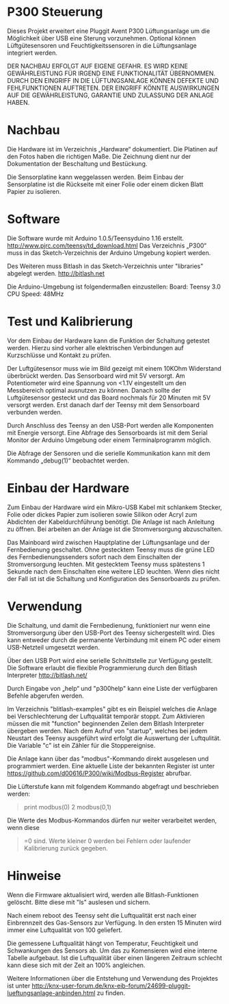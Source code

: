 P300 Steuerung
==============

Dieses Projekt erweitert eine Pluggit Avent P300 Lüftungsanlage um die
Möglichkeit über USB eine Sterung vorzunehmen. Optional können
Lüftgütesensoren und Feuchtigkeitssensoren in die Lüftungsanlage integriert
werden.

DER NACHBAU ERFOLGT AUF EIGENE GEFAHR. ES WIRD KEINE GEWÄHRLEISTUNG FÜR
IRGEND EINE FUNKTIONALITÄT ÜBERNOMMEN. DURCH DEN EINGRIFF IN DIE
LÜFTUNGSANLAGE KÖNNEN DEFEKTE UND FEHLFUNKTIONEN AUFTRETEN. DER EINGRIFF
KÖNNTE AUSWIRKUNGEN AUF DIE GEWÄHRLEISTUNG, GARANTIE UND ZULASSUNG DER
ANLAGE HABEN.

Nachbau
=======

Die Hardware ist im Verzeichnis „Hardware“ dokumentiert. Die Platinen auf den
Fotos haben die richtigen Maße. Die Zeichnung dient nur der Dokumentation der
Beschaltung und Bestückung.

Die Sensorplatine kann weggelassen werden. Beim Einbau der Sensorplatine ist
die Rückseite mit einer Folie oder einem dicken Blatt Papier zu isolieren.

Software
========

Die Software wurde mit Arduino 1.0.5/Teensyduino 1.16  erstellt.
http://www.pjrc.com/teensy/td_download.html Das Verzeichnis „P300“ muss in
das Sketch-Verzeichnis der Arduino Umgebung kopiert werden.

Des Weiteren muss Bitlash in das Sketch-Verzeichnis unter "libraries" abgelegt
werden. http://bitlash.net

Die Arduino-Umgebung ist folgendermaßen einzustellen:
 Board: Teensy 3.0
 CPU Speed: 48MHz

Test und Kalibrierung
=====================

Vor dem Einbau der Hardware kann die Funktion der Schaltung getestet werden.
Hierzu sind vorher alle elektrischen Verbindungen auf Kurzschlüsse und
Kontakt zu prüfen.

Der Luftgütesensor muss wie im Bild gezeigt mit einem 10KOhm Widerstand
überbrückt werden. Das Sensorboard wird mit 5V versorgt.  Am Potentiometer
wird eine Spannung von <1.1V eingestellt um den Messbereich optimal
ausnutzen zu können. Danach sollte der Luftgütesensor gesteckt und das Board
nochmals für 20 Minuten mit 5V versorgt werden. Erst danach darf der Teensy
mit dem Sensorboard verbunden werden.

Durch Anschluss des Teensy an den USB-Port werden alle Komponenten mit
Energie versorgt. Eine Abfrage des Sensorboards ist mit dem Serial Monitor
der Arduino Umgebung oder einem Terminalprogramm möglich.

Die Abfrage der Sensoren und die serielle Kommunikation kann mit dem Kommando
„debug(1)“ beobachtet werden.

Einbau der Hardware
===================

Zum Einbau der Hardware wird ein Mikro-USB Kabel mit schlankem Stecker,
Folie oder dickes Papier zum isolieren sowie Silikon oder Acryl zum Abdichten
der Kabeldurchführung benötigt. Die Anlage ist nach Anleitung zu öffnen. Bei
arbeiten an der Anlage ist die Stromversorgung abzuschalten.

Das Mainboard wird zwischen Hauptplatine der Lüftungsanlage und der
Fernbedienung geschaltet. Ohne gestecktem Teensy muss die grüne LED des
Fernbedienungssenders sofort nach dem Einschalten der Stromversorgung
leuchten. Mit gestecktem Teensy muss spätestens 1 Sekunde nach dem
Einschalten eine weitere LED leuchten. Wenn dies nicht der Fall ist ist die
Schaltung und Konfiguration des Sensorboards zu prüfen.

Verwendung
==========

Die Schaltung, und damit die Fernbedienung, funktioniert nur wenn eine
Stromversorgung über den USB-Port des Teensy sichergestellt wird. Dies
kann entweder durch die permanente Verbindung mit einem PC oder einem
USB-Netzteil umgesetzt werden.

Über den USB Port wird eine serielle Schnittstelle zur Verfügung gestellt.
Die Software erlaubt die flexible Programmierung durch den Bitlash Interpreter
http://bitlash.net/

Durch Eingabe von „help“ und "p300help" kann eine Liste der verfügbaren Befehle
abgerufen werden.

Im Verzeichnis "blitlash-examples" gibt es ein Beispiel welches die Anlage bei
Verschlechterung der Luftqualität temporär stoppt. Zum Aktivieren müssen die mit
"function" beginnenden Zeilen dem Bitlash Interpreter übergeben werden. Nach
dem Aufruf von "startup", welches bei jedem Neustart des Teensy ausgeführt wird
erfolgt die Auswertung der Luftqulität. Die Variable "c" ist ein Zähler für
die Stoppereignise.

Die Anlage kann über das "modbus"-Kommando direkt ausgelesen und programmiert
werden. Eine aktuelle Liste der bekannten Register ist unter
https://github.com/d00616/P300/wiki/Modbus-Register abrufbar.

Die Lüfterstufe kann mit folgendem Kommando abgefragt und beschrieben werden:
  > print modbus(0)
  2
  > modbus(0,1)

Die Werte des Modbus-Kommandos dürfen nur weiter verarbeitet werden, wenn diese
>=0 sind. Werte kleiner 0 werden bei Fehlern oder laufender Kalibrierung zurück
gegeben.

Hinweise
========

Wenn die Firmware aktualisiert wird, werden alle Bitlash-Funktionen gelöscht.
Bitte diese mit "ls" auslesen und sichern.

Nach einem reboot des Teensy seht die Luftqualität erst nach einer Einbrennzeit
des Gas-Sensors zur Verfügung. In den ersten 15 Minuten wird immer eine
Luftqualität von 100 geliefert.

Die gemessene Luftqualität hängt von Temperatur, Feuchtigkeit und Schwankungen
des Sensors ab. Um das zu Komensieren wird eine interne Tabelle aufgebaut.
Ist die Luftqualität über einen längeren Zeitraum schlecht kann diese sich
mit der Zeit an 100% angleichen.

Weitere Informationen über die Entstehung und Verwendung des Projektes ist unter 
http://knx-user-forum.de/knx-eib-forum/24699-pluggit-lueftungsanlage-anbinden.html
zu finden.
